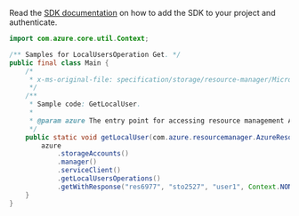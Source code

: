 Read the [SDK documentation](https://github.com/Azure/azure-sdk-for-java/blob/azure-resourcemanager_2.15.0/sdk/resourcemanager/azure-resourcemanager/README.md) on how to add the SDK to your project and authenticate.

```java
import com.azure.core.util.Context;

/** Samples for LocalUsersOperation Get. */
public final class Main {
    /*
     * x-ms-original-file: specification/storage/resource-manager/Microsoft.Storage/stable/2021-09-01/examples/LocalUserGet.json
     */
    /**
     * Sample code: GetLocalUser.
     *
     * @param azure The entry point for accessing resource management APIs in Azure.
     */
    public static void getLocalUser(com.azure.resourcemanager.AzureResourceManager azure) {
        azure
            .storageAccounts()
            .manager()
            .serviceClient()
            .getLocalUsersOperations()
            .getWithResponse("res6977", "sto2527", "user1", Context.NONE);
    }
}
```
